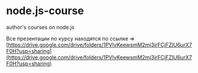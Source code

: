 # node.js-course

author's courses on node.js

Все презентации по курсу находятся по ссылке => [https://drive.google.com/drive/folders/1PVlvKeewsmM2mj3jrFCjFZIU6urX7F0H?usp=sharing](https://drive.google.com/drive/folders/1PVlvKeewsmM2mj3jrFCjFZIU6urX7F0H?usp=sharing)

